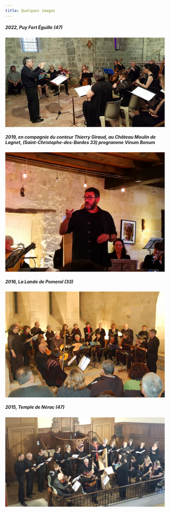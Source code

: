 ```yaml
---
title: Quelques images
---
```

##### 2022, Puy Fort Éguille (47)

![Église de Puy For Éguille](https://github.com/ensembleapertura/test-website-repo-3796/blob/main/images/web_2022-05-22-TG-Apertura-DouceMemoire-PFE-01.jpg?raw=true)

##### 2019, en compagnie du conteur Thierry Giraud,  au Château Moulin de Lagnet, (Saint-Christophe-des-Bardes 33) programme Vinum Bonum

![2019, Moulin de Lagnet, Thierry Giraud](https://github.com/ensembleapertura/test-website-repo-3796/blob/main/images/2019-05-04-apertura-vinumBonum-MdL-035.jpg?raw=true)

##### 2016, La Lande de Pomerol (33)

![2016-La Lande de Pomerol](https://github.com/ensembleapertura/test-website-repo-3796/blob/main/images/2016-03-lalandedePomerol4.jpg?raw=true)

##### 2015, Temple de Nérac (47)

![2015, Temple de Nérac](https://github.com/ensembleapertura/test-website-repo-3796/blob/main/images/2015-05-31-Apertura-Nerac25.jpg?raw=true)